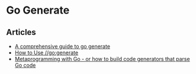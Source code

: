 # Go Generate

## Articles
- [A comprehensive guide to go generate](https://eli.thegreenplace.net/2021/a-comprehensive-guide-to-go-generate/)
- [How to Use //go:generate](https://blog.carlmjohnson.net/post/2016-11-27-how-to-use-go-generate/)
- [Metaprogramming with Go - or how to build code generators that parse Go code](https://dev.to/hlubek/metaprogramming-with-go-or-how-to-build-code-generators-that-parse-go-code-2k3j)